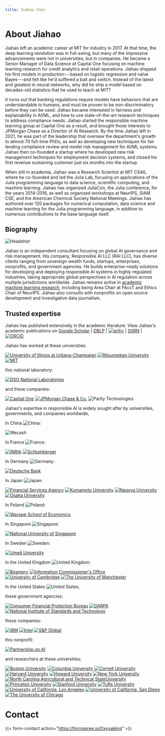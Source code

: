 ```yaml
---
title: Jiahao Chen
---
```


# About Jiahao



Jiahao left an academic career at MIT for industry in 2017.
At that time, the deep learning revolution was in full-swing, but many of the impressive advancements were not in universities, but in companies.
He became a Senior Manager of Data Science at Capital One focusing on machine learning research for credit analytics and retail operations.
Jiahao shipped his first models in production---based on logistic regression and naïve Bayes---and felt like he'd suffered a bait and switch.
Instead of the latest and greatest in neural networks, why did he ship a model based on decades-old statistics that he used to teach at MIT?

It turns out that banking regulations require models have behaviors that are understandable to humans, and must be proven to be non-discriminatory before they can be used.
Jiahao became interested in fairness and explainability in AI/ML, and how to use state-of-the-art research techniques to address compliance needs.
Jiahao started the responsible machine learning group at Capital One as a result, and brought those interests to JPMorgan Chase as a Director of AI Research.
By the time Jiahao left in 2021, he was part of the leadership that oversaw the department's growth to almost 70 full-time PhDs, as well as developing new techniques for fair lending compliance review and model risk management for  AI/ML systems.
Jiahao then co-founded a startup where he developed new risk management techniques for employment decision systems, and closed his first revenue sustaining customer just six months into the startup.

When still in academia, Jiahao was a Research Scientist at MIT CSAIL where he co-founded and led the Julia Lab, focusing on applications of the Julia programming language to data science, scientific computing, and machine learning.
Jiahao has organized JuliaCon, the Julia conference, for the years 2014-2016, as well as organized workshops at NeurIPS, SIAM CSE, and the American Chemical Society National Meetings.
Jiahao has authored over 120 packages for numerical computation, data science and machine learning for the Julia programming language, in addition to numerous contributions to the base language itself.


## Biography


![Headshot](/headshot/headshot.jpg)

Jiahao is an independent consultant focusing on global AI governance and risk management.
His company, Responsible AI LLC (RAI LLC), has diverse clients ranging from
sovereign wealth funds, startups, enterprises, nonprofits, and government agencies.
He builds enterprise-ready solutions for developing and deploying responsible AI systems
in highly regulated industries, taking appropriate global perspectives in AI regulation across
multiple jurisdictions worldwide.
Jiahao remains active in [academic machine learning research](https://scholar.google.com/citations?hl=en&user=TQYNuFAAAAAJ&view_op=list_works&sortby=pubdate), including being Area Chair at FAccT and Ethics Chair of NeurIPS.
Jiahao also consults with nonprofits on open source development and investigative data journalism.

## Trusted expertise

Jiahao has published extensively in the academic literature. View Jiahao's academic publications on 
[Google Scholar](https://scholar.google.com/citations?hl=en&user=TQYNuFAAAAAJ&view_op=list_works&sortby=pubdate) | 
[DBLP](https://dblp.org/pid/149/2661-1.html) | [![arXiv](/logo/arxiv.png)](https://arxiv.org/a/chen_j_2.html) | [SSRN](https://ssrn.com/author=3249612) | [![ORCID](https://arxiv.org/icons/orcid_16x16.png)](https://orcid.org/0000-0002-4357-6574)


Jiahao has worked at these universities:

[![University of Illinois at Urbana-Champaign](/logo/illinois-with-text.svg)](https://illinois.edu)
[![Ritsumeikan University](/logo/ritsumeikan-with-text.svg)](https://en.ritsumei.ac.jp/)
[![MIT](/logo/mit-with-text.svg)](https://mit.edu)

this national laboratory:

[![DSO National Laboratories](/logo/dso-with-text.png)](https://www.dso.org.sg/)

and these companies:

[![Capital One](/logo/capital-one.svg)](https://capitalone.com)
[![JPMorgan Chase & Co.](/logo/jpmc.svg)](https://jpmorganchase.com)
![Parity Technologies](/logo/parity-with-text.svg)

Jiahao's expertise in responsible AI is widely sought after by universities, governments, and companies worldwide,

In China ![China](/flag/cn.svg):

![Wecash](/logo/wecash.png)


In France ![France](/flag/fr.svg):

[![INRIA](/logo/inria.svg)](https://inria.fr)
[![Schlumberger](/logo/schlumberger.svg)](https://slb.com)


In Germany ![Germany](/flag/de.svg):

[![Deutsche Bank](/logo/db-with-text.svg)](https://db.com)


In Japan ![Japan](/flag/jp.svg):

[![Financial Services Agency](/logo/fsa-with-text.png)](https://www.fsa.go.jp/en)
[![Kumamoto University](/logo/kumamoto.svg)](https://kumamoto-u.ac.jp)
[![Nagoya University](/logo/nagoya.svg)](https://nagoya-u.ac.jp)
[![Osaka University](/logo/osaka.svg)](https://osaka-u.ac.jp)


In Poland ![Poland](/flag/pl.svg):

[![Warsaw School of Economics](/logo/warsaw-with-text.svg)](https://sgh.waw.pl)


In Singapore ![Singapore](/flag/sg.svg):

[![National University of Singapore](/logo/nus-with-text.svg)](https://nus.edu.sg)


In Sweden ![Sweden](/flag/se.svg):

[![Umeå University](/logo/umea-with-text.svg)](https://umu.se)


In the United Kingdom ![United Kingdom](/flag/uk.svg):

[![Beamery](/logo/beamery-with-text.png)](https://beamery.com)
[![Information Commissioner's Office](/logo/ico-with-text.svg)](https://ico.org.uk)
[![University of Cambridge](/logo/cambridge-with-text.png)](https://cam.ac.uk)
[![The University of Manchester](/logo/manchester-with-text.svg)](https://manchester.ac.uk)


In the United States ![United States](/flag/us.svg),

these government agencies:

[![Consumer Financial Protection Bureau](/logo/cfpb-with-text.svg)](https://consumerfinance.gov)
[![DARPA](/logo/darpa.png)](https://darpa.mil)
[![National Institute of Standards and Technology](/logo/nist.svg)](https://nist.gov)

these companies:

[![IBM](/logo/ibm.svg)](https://ibm.com)
[![Intel](/logo/intel.svg)](https://intel.com)
[![S&P Global](/logo/spglobal.svg)](https://spglobal.com)

this nonprofit:

[![Partnership on AI](/logo/pai-with-text.png)](https://partnershiponai.org)

and researchers at these universities:

[![Boston University](/logo/bu.svg)](https://bu.edu)
[![Columbia University](/logo/columbia-with-text.svg)](https://columbia.edu)
[![Cornell University](/logo/cornell-with-text.svg)](https://cornell.edu)
[![Harvard University](/logo/harvard-with-text.svg)](https://harvard.edu)
[![Howard University](/logo/howard-with-text.svg)](https://howard.edu)
[![New York University](/logo/nyu-with-text.svg)](https://nyu.edu)
[![North Carolina Agricultural and Technical StateUniversity](/logo/ncat-with-text.svg)](https://ncat.edu)
[![Princeton University](/logo/princeton-with-text.svg)](https://princeton.edu)
[![Stanford University](/logo/stanford-with-text.png)](https://stanford.edu)
[![Tufts University](/logo/tufts.svg)](https://tufts.edu)
[![University of California, Los Angeles](/logo/ucla.svg)](https://ucla.edu)
[![University of California, San Diego](/logo/ucsd.svg)](https://ucsd.edu)
[![The University of Chicago](/logo/chicago-with-text.svg)](https://chicago.edu)


# Contact

{{< form-contact action="https://formspree.io/f/xyyakkrq" >}}
